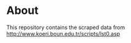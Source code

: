# About
This repository contains the scraped data from http://www.koeri.boun.edu.tr/scripts/lst0.asp